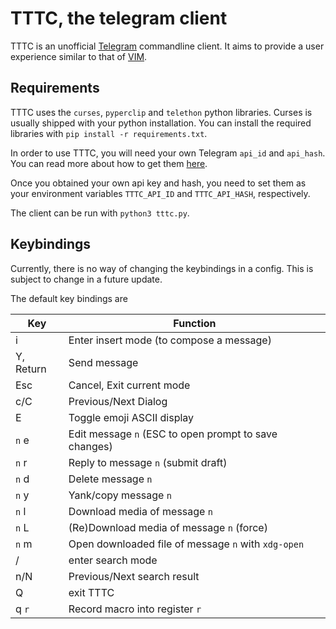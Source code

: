 # TTTC, the telegram client

TTTC is an unofficial [Telegram](https://telegram.org/) commandline client.
It aims to provide a user experience similar to that of [VIM](https://www.vim.org/).


## Requirements
TTTC uses the `curses`, `pyperclip` and `telethon` python libraries. Curses is usually shipped with
your python installation. You can install the required libraries with `pip install -r requirements.txt`.

In order to use TTTC, you will need your own Telegram `api_id` and `api_hash`.
You can read more about how to get them [here](https://core.telegram.org/api/obtaining_api_id).

Once you obtained your own api key and hash, you need to set them as your environment variables
`TTTC_API_ID` and `TTTC_API_HASH`, respectively.

The client can be run with `python3 tttc.py`.

## Keybindings
Currently, there is no way of changing the keybindings in a config. This is subject to change in a future update.

The default key bindings are

Key | Function
--|--
i| Enter insert mode (to compose a message)
Y, Return | Send message
Esc | Cancel, Exit current mode
c/C | Previous/Next Dialog
E | Toggle emoji ASCII display
`n` e | Edit message `n` (ESC to open prompt to save changes)
`n` r | Reply to message `n` (submit draft)
`n` d | Delete message `n`
`n` y | Yank/copy message `n`
`n` l | Download media of message `n`
`n` L | (Re)Download media of message `n` (force)
`n` m | Open downloaded file of message `n` with `xdg-open`
/ | enter search mode
n/N | Previous/Next search result
Q | exit TTTC
q `r` | Record macro into register `r`
